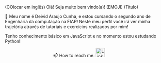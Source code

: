 (COlocar em inglês)
Olá! Seja muito bem vindo(a)! (EMOJI) (Título)

👋 Meu nome é Deivid Araujo Cunha, e estou cursando o segundo ano de Engenharia da computação na FIAP! Neste meu perfil você irá ver minha trajetória através de tutoriais e exercícios realizados por mim!

Tenho conhecimento básico em JavaScript e no momento estou estudando Python!

<p align="center">
  📫 How to reach me: 
  <a href="https://www.linkedin.com/in/deivid-araujo-cunha/"><img src="https://github.com/Quadrified/Quadrified/blob/master/assets/my_svgs/linkedin.svg" width="30px" alt="LinkedIn"></a> &nbsp; &nbsp;
</p>
<!---
Deivid-Araujo/Deivid-Araujo is a ✨ special ✨ repository because its `README.md` (this file) appears on your GitHub profile.
You can click the Preview link to take a look at your changes.
--->
